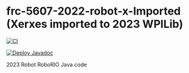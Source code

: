# frc-5607-2022-robot-x-Imported (Xerxes imported to 2023 WPILib)

[![CI](https://github.com/FirewallRobotics/frc-5607-2022-robot-x-Imported/actions/workflows/main.yml/badge.svg)](https://github.com/FirewallRobotics/frc-5607-2022-robot-x-Imported/actions/workflows/main.yml)

[![Deploy Javadoc](https://github.com/FirewallRobotics/frc-5607-2022-robot-x-Imported/actions/workflows/deploy-javadoc.yml/badge.svg)](https://github.com/FirewallRobotics/frc-5607-2022-robot-x-Imported/actions/workflows/deploy-javadoc.yml)

2023 Robot RoboRIO Java code
